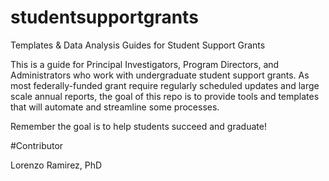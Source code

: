 # studentsupportgrants
Templates &amp; Data Analysis Guides for Student Support Grants

This is a guide for Principal Investigators, Program Directors, and Administrators who work with undergraduate student support grants. As most federally-funded grant require regularly scheduled updates and large scale annual reports, the goal of this repo is to provide tools and templates that will automate and streamline some processes. 

Remember the goal is to help students succeed and graduate!


#Contributor

Lorenzo Ramirez, PhD
